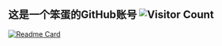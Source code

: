 ## 这是一个笨蛋的GitHub账号 ![Visitor Count](https://profile-counter.glitch.me/yftree/count.svg)
[![Readme Card](https://githubstat.vercel.miniproj.stevezmt.top/api?username=yftree&show=discussions_started,prs_merged_percentage&count_private=true&show_icons=true&title_color=359697&icon_color=359697&hide_border=false&theme=radical&locale=cn)](#)
<!--

<!--
**YFTree/yftree** is a ✨ _special_ ✨ repository because its `README.md` (this file) appears on your GitHub profile.

Here are some ideas to get you started:

- 🔭 I’m currently working on ...
- 🌱 I’m currently learning ...
- 👯 I’m looking to collaborate on ...
- 🤔 I’m looking for help with ...
- 💬 Ask me about ...
- 📫 How to reach me: ...
- 😄 Pronouns: ...
- ⚡ Fun fact: ...
-->
